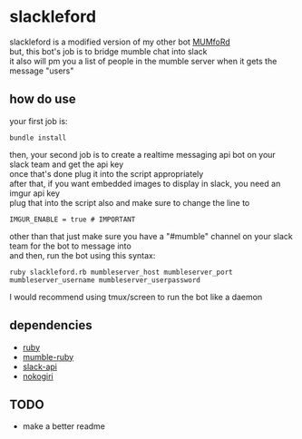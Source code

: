 # slackleford
slackleford is a modified version of my other bot [MUMfoRd](https://github.com/HuggableSquare/MUIMfoRd)  
but, this bot's job is to bridge mumble chat into slack  
it also will pm you a list of people in the mumble server when it gets the message "users"

how do use
---------
your first job is:

    bundle install

then, your second job is to create a realtime messaging api bot on your slack team and get the api key  
once that's done plug it into the script appropriately  
after that, if you want embedded images to display in slack, you need an imgur api key  
plug that into the script also and make sure to change the line to  

    IMGUR_ENABLE = true # IMPORTANT

other than that just make sure you have a "#mumble" channel on your slack team for the bot to message into  
and then, run the bot using this syntax:

    ruby slackleford.rb mumbleserver_host mumbleserver_port mumbleserver_username mumbleserver_userpassword

I would recommend using tmux/screen to run the bot like a daemon

dependencies
---------
- [ruby](https://www.ruby-lang.org/en/)
- [mumble-ruby](https://github.com/mattvperry/mumble-ruby)
- [slack-api](https://github.com/aki017/slack-ruby-gem)
- [nokogiri](https://github.com/sparklemotion/nokogiri)

TODO
-----
- make a better readme
